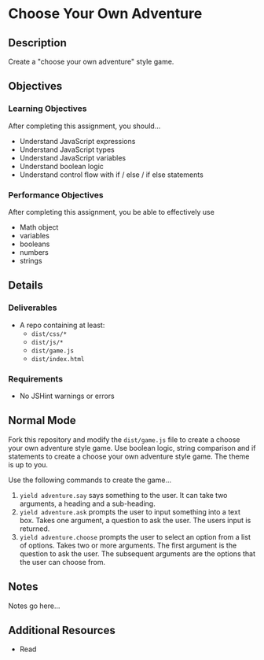 # Choose Your Own Adventure

## Description
Create a &quot;choose your own adventure&quot; style game. 


## Objectives

### Learning Objectives

After completing this assignment, you should…

* Understand JavaScript expressions
* Understand JavaScript types
* Understand JavaScript variables
* Understand boolean logic
* Understand control flow with if / else / if else statements


### Performance Objectives

After completing this assignment, you be able to effectively use

* Math object
* variables
* booleans
* numbers
* strings



## Details

### Deliverables

* A repo containing at least:
  * `dist/css/*`
  * `dist/js/*`
  * `dist/game.js`
  * `dist/index.html`

### Requirements

* No JSHint warnings or errors


## Normal Mode
Fork this repository and modify the `dist/game.js` file to create a choose your own adventure style game. Use boolean logic, string comparison and if statements to create a choose your own adventure style game. The theme is up to you.

Use the following commands to create the game...

1. `yield adventure.say` says something to the user. It can take two arguments, a heading and a sub-heading.
2. `yield adventure.ask` prompts the user to input something into a text box. Takes one argument, a question to ask the user. The users input is returned.
3. `yield adventure.choose` prompts the user to select an option from a list of options. Takes two or more arguments. The first argument is the question to ask the user. The subsequent arguments are the options that the user can choose from.


## Notes

Notes go here...

## Additional Resources

* Read []()
